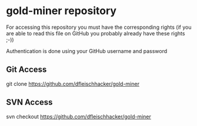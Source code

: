 # gold-miner repository

For accessing this repository you must have the corresponding rights (if you are able to read this file on GitHub you probably already have these rights ;-))

Authentication is done using your GitHub username and password

## Git Access
git clone https://github.com/dfleischhacker/gold-miner

## SVN Access
svn checkout https://github.com/dfleischhacker/gold-miner

